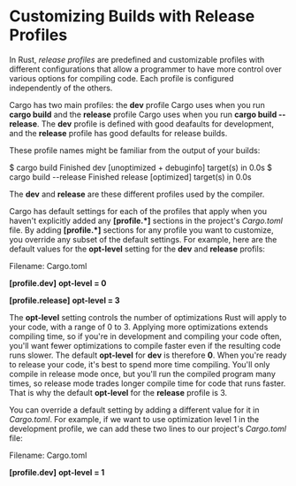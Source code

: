 # Customizing Builds with Release Profiles

In Rust, *release profiles* are predefined and customizable profiles with different configurations that
allow a programmer to have more control over various options for compiling code. Each profile is
configured independently of the others.

Cargo has two main profiles: the **dev** profile Cargo uses when you run **cargo build** and the
**release** profile Cargo uses when you run **cargo build --release**. The **dev** profile is defined with
good deafaults for development, and the **release**  profile has good defaults for release builds.

These profile names might be familiar from the output of your builds:

$ cargo build
    Finished dev [unoptimized + debuginfo] target(s) in 0.0s
$ cargo build --release
    Finished release [optimized] target(s) in 0.0s


The **dev** and **release** are these different profiles used by the compiler.

Cargo has default settings for each of the profiles that apply when you haven't explicitly added any
**[profile.*]** sections in the project's *Cargo.toml* file. By adding **[profile.*]** sections for any
profile you want to customize, you override any subset of the default settings. For example, here are the
default values for the **opt-level** setting for the **dev** and **release** profils:

Filename: Cargo.toml



**[profile.dev]**
**opt-level = 0**

**[profile.release]**
**opt-level = 3**


The **opt-level** setting controls the number of optimizations Rust will apply to your code, with a
range of 0 to 3. Applying more optimizations extends compiling time, so if you're in development
and compiling your code often, you'll want fewer optimizations to compile faster even if the resulting
code runs slower. The default **opt-level** for **dev** is therefore **0**. When you're ready to release
your code, it's best to spend more time compiling. You'll only compile in release mode once, but you'll
run the compiled program many times, so release mode trades longer compile time for code that runs faster.
That is why the default **opt-level** for the **release** profile is 3.

You can override a default setting by adding a different value for it in *Cargo.toml*. For example, if we
want to use optimization level 1 in the development profile, we can add these two lines to our
project's *Cargo.toml* file:


Filename: Cargo.toml

**[profile.dev]**
**opt-level = 1**

